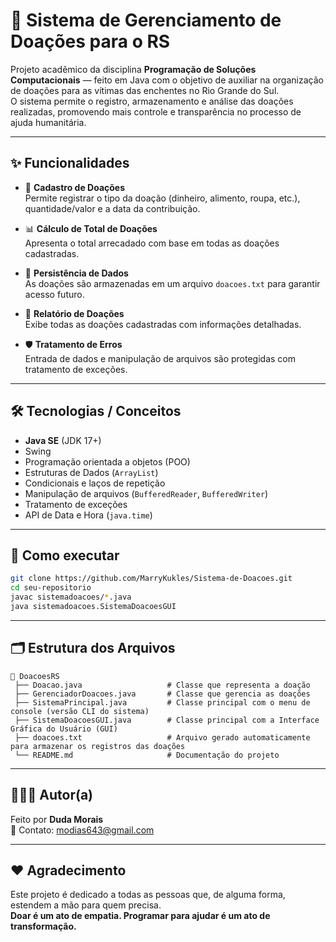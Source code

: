 
# 🤝 Sistema de Gerenciamento de Doações para o RS

Projeto acadêmico da disciplina **Programação de Soluções Computacionais** — feito em Java com o objetivo de auxiliar na organização de doações para as vítimas das enchentes no Rio Grande do Sul.  
O sistema permite o registro, armazenamento e análise das doações realizadas, promovendo mais controle e transparência no processo de ajuda humanitária.

---

## ✨ Funcionalidades

- 📝 **Cadastro de Doações**  
  Permite registrar o tipo da doação (dinheiro, alimento, roupa, etc.), quantidade/valor e a data da contribuição.

- 📊 **Cálculo de Total de Doações**  
  Apresenta o total arrecadado com base em todas as doações cadastradas.

- 📂 **Persistência de Dados**  
  As doações são armazenadas em um arquivo `doacoes.txt` para garantir acesso futuro.

- 📄 **Relatório de Doações**  
  Exibe todas as doações cadastradas com informações detalhadas.

- 🛡️ **Tratamento de Erros**  
  Entrada de dados e manipulação de arquivos são protegidas com tratamento de exceções.

---

## 🛠️ Tecnologias / Conceitos

- **Java SE** (JDK 17+)
- Swing
- Programação orientada a objetos (POO)
- Estruturas de Dados (`ArrayList`)
- Condicionais e laços de repetição
- Manipulação de arquivos (`BufferedReader`, `BufferedWriter`)
- Tratamento de exceções
- API de Data e Hora (`java.time`)

---

## 🚀 Como executar

```bash
git clone https://github.com/MarryKukles/Sistema-de-Doacoes.git
cd seu-repositorio
javac sistemadoacoes/*.java
java sistemadoacoes.SistemaDoacoesGUI
```

---

## 🗂️ Estrutura dos Arquivos

```
📁 DoacoesRS
 ├── Doacao.java                   # Classe que representa a doação
 ├── GerenciadorDoacoes.java       # Classe que gerencia as doações
 ├── SistemaPrincipal.java         # Classe principal com o menu de console (versão CLI do sistema)
 ├── SistemaDoacoesGUI.java        # Classe principal com a Interface Gráfica do Usuário (GUI) 
 ├── doacoes.txt                   # Arquivo gerado automaticamente para armazenar os registros das doações
 └── README.md                     # Documentação do projeto
```

---

## 👩🏽‍💻 Autor(a)

Feito por **Duda Morais**  
📧 Contato: modias643@gmail.com  

---

## ❤️ Agradecimento

Este projeto é dedicado a todas as pessoas que, de alguma forma, estendem a mão para quem precisa.  
**Doar é um ato de empatia. Programar para ajudar é um ato de transformação.**

